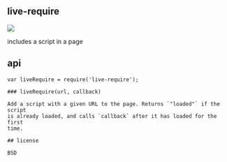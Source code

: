 ## live-require

[![](http://ci.testling.com/tmcw/live-require.png)](http://ci.testling.com/tmcw/live-require)

includes a script in a page

## api

```
var liveRequire = require('live-require');

### liveRequire(url, callback)

Add a script with a given URL to the page. Returns `"loaded"` if the script
is already loaded, and calls `callback` after it has loaded for the first
time.

## license

BSD
